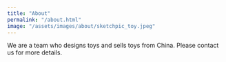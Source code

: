 ```yaml
---
title: "About"
permalink: "/about.html"
image: "/assets/images/about/sketchpic_toy.jpeg"
---
```


We are a team who designs toys and sells toys from China. Please contact us for more details.